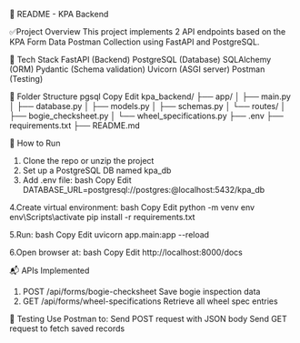📄 README - KPA Backend

✅Project Overview
This project implements 2 API endpoints based on the KPA Form Data Postman Collection using FastAPI and PostgreSQL.

🔧 Tech Stack
FastAPI (Backend)
PostgreSQL (Database)
SQLAlchemy (ORM)
Pydantic (Schema validation)
Uvicorn (ASGI server)
Postman (Testing)

📂 Folder Structure
pgsql
Copy
Edit
kpa_backend/
├── app/
│   ├── main.py
│   ├── database.py
│   ├── models.py
│   ├── schemas.py
│   └── routes/
│       ├── bogie_checksheet.py
│       └── wheel_specifications.py
├── .env
├── requirements.txt
├── README.md

🚀 How to Run
1. Clone the repo or unzip the project
2. Set up a PostgreSQL DB named kpa_db
3. Add .env file:
bash
Copy
Edit
DATABASE_URL=postgresql://postgres:<password>@localhost:5432/kpa_db

4.Create virtual environment:
bash
Copy
Edit
python -m venv env
env\Scripts\activate
pip install -r requirements.txt

5.Run:
bash
Copy
Edit
uvicorn app.main:app --reload

6.Open browser at:
bash
Copy
Edit
http://localhost:8000/docs

📬 APIs Implemented
1. POST /api/forms/bogie-checksheet
Save bogie inspection data
2. GET /api/forms/wheel-specifications
Retrieve all wheel spec entries

🧪 Testing
Use Postman to:
Send POST request with JSON body
Send GET request to fetch saved records
